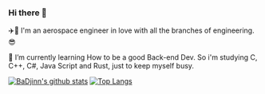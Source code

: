 ### Hi there 👋
:airplane::space_invader: I'm an aerospace engineer in love with all the branches of engineering.:sunglasses:

🌱 I’m currently learning How to be a good Back-end Dev.
So i'm studying C, C++, C#, Java Script and Rust, just to keep myself busy.

<a href="https://github.com/anuraghazra/github-readme-stats"><img src="https://github-readme-stats.vercel.app/api?username=badjinn&theme=tokyonight&hide=contribs,issues&show_icons=true&hide_border=true" alt="BaDjinn's github stats" /></a> [![Top Langs](https://github-readme-stats.vercel.app/api/top-langs/?username=badjinn&layout=compact&theme=tokyonight)](https://github.com/anuraghazra/github-readme-stats)
<!--
**BaDjinn/BaDjinn** is a ✨ _special_ ✨ repository because its `README.md` (this file) appears on your GitHub profile.

Here are some ideas to get you started:

- 🔭 I’m currently working on ...
- 🌱 I’m currently learning ...
- 👯 I’m looking to collaborate on ...
- 🤔 I’m looking for help with ...
- 💬 Ask me about ...
- 📫 How to reach me: ...
- 😄 Pronouns: ...
- ⚡ Fun fact: ...
-->
